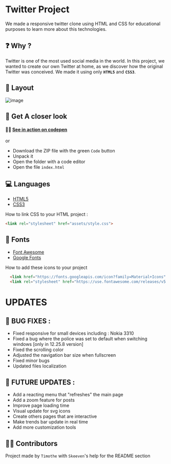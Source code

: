 # Twitter Project
We made a responsive twitter clone using HTML and CSS for educational purposes to learn more about this technologies.
##  ❓ Why ?
Twitter is one of the most used social media in the world. In this project, we wanted to create our own Twitter at home, as we discover how the original Twitter was conceived. 
We made it using only **`HTML5`** and **`CSS3`**.

## 🎴 Layout
![image](https://user-images.githubusercontent.com/91453728/142189521-9a4051ae-bc24-4438-973b-f75b7612ec2b.png)

## 👀 Get A closer look

#### 🚀🔥 [See in action on codepen](https://codepen.io/timothecdgp/pen/JjywLgJ)
or
* Download the ZIP file with the green `Code` button
* Unpack it
* Open the folder with a code editor
* Open the file `index.html`


## 💻 Languages
* [HTML5](https://www.w3schools.com/html/)
* [CSS3](https://www.w3schools.com/css/)

How to link CSS to your HTML project :
```html
<link rel="stylesheet" href="assets/style.css">
```
## 🔣 Fonts
* [Font Awesome](https://fontawesome.com/v5.15/icons)
* [Google Fonts](https://fonts.google.com/icons)

How to add these icons to your project
```html
  <link href="https://fonts.googleapis.com/icon?family=Material+Icons" rel="stylesheet">
  <link rel="stylesheet" href="https://use.fontawesome.com/releases/v5.0.8/[YOUR CSS FILE]"
```

# UPDATES
## 🔧 BUG FIXES :
* Fixed responsive for small devices including : Nokia 3310
* Fixed a bug where the police was set to default when switching windows [only in 12.25.8 version]
* Fixed the scrolling color
* Adjusted the navigation bar size when fullscreen
* Fixed minor bugs
* Updated files localization

## 📰 FUTURE UPDATES :
* Add a reacting menu that "refreshes" the main page
* Add a zoom feature for posts
* Improve page loading time
* Visual update for svg icons
* Create others pages that are interactive
* Make trends bar update in real time
* Add more customization tools

## 🙍‍♂️ Contributors
Project made by 
`Timothe` with `Skeeven`'s help for the README section
